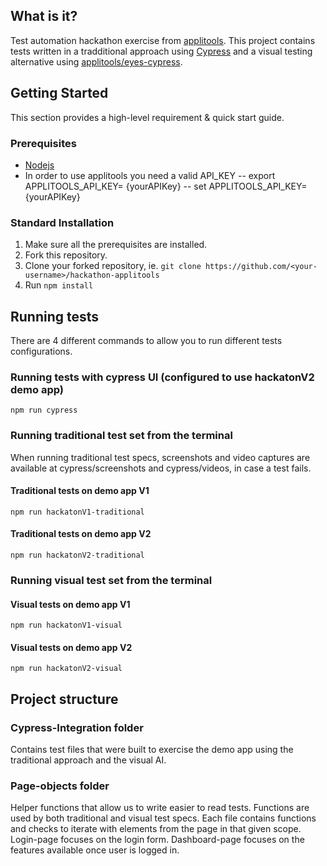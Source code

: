 ## What is it?
Test automation hackathon exercise from [applitools](https://applitools.com/hackathon-instructions).
This project contains tests written in a tradditional approach using [Cypress](https://www.cypress.io/) and a visual testing alternative using [applitools/eyes-cypress](https://github.com/applitools/eyes-cypress).

## Getting Started

This section provides a high-level requirement & quick start guide.

### Prerequisites

- [Nodejs](https://nodejs.org/en/)
- In order to use applitools you need a valid API_KEY
-- export APPLITOOLS_API_KEY= {yourAPIKey}
-- set APPLITOOLS_API_KEY= {yourAPIKey}

### Standard Installation

1. Make sure all the prerequisites are installed.
2. Fork this repository.
3. Clone your forked repository, ie. `git clone https://github.com/<your-username>/hackathon-applitools`
4. Run `npm install`

## Running tests 
There are 4 different commands to allow you to run different tests configurations.

### Running tests with cypress UI (configured to use hackatonV2 demo app)
`npm run cypress`

### Running traditional test set from the terminal
When running traditional test specs, screenshots and video captures are available at cypress/screenshots and cypress/videos, in case a test fails.

#### Traditional tests on demo app V1
`npm run hackatonV1-traditional`
#### Traditional tests on demo app V2
`npm run hackatonV2-traditional`

### Running visual test set from the terminal
#### Visual tests on demo app V1
`npm run hackatonV1-visual`
#### Visual tests on demo app V2
`npm run hackatonV2-visual`

## Project structure

### Cypress-Integration folder
Contains test files that were built to exercise the demo app using the traditional approach and the visual AI.

### Page-objects folder
Helper functions that allow us to write easier to read tests. Functions are used by both traditional and visual test specs.
Each file contains functions and checks to iterate with elements from the page in that given scope.
Login-page focuses on the login form.
Dashboard-page focuses on the features available once user is logged in. 

